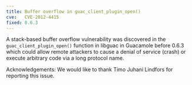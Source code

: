 ```yaml
---
title: Buffer overflow in guac_client_plugin_open()
cve:   CVE-2012-4415
fixed: 0.6.3
---
```


A stack-based buffer overflow vulnerability was discovered in the
`guac_client_plugin_open()` function in libguac in Guacamole before 0.6.3
which could allow remote attackers to cause a denial of service (crash) or
execute arbitrary code via a long protocol name.

Acknowledgements: We would like to thank Timo Juhani Lindfors for reporting
this issue.

